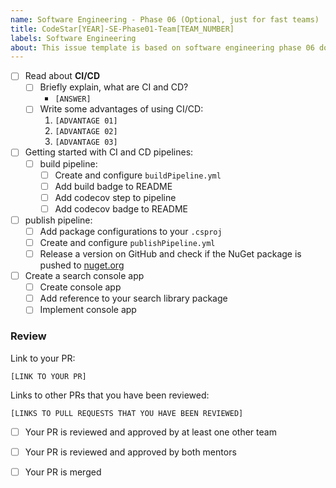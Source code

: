```yaml
---
name: Software Engineering - Phase 06 (Optional, just for fast teams)
title: CodeStar[YEAR]-SE-Phase01-Team[TEAM_NUMBER]
labels: Software Engineering
about: This issue template is based on software engineering phase 06 document
---
```


-   [ ] Read about **CI/CD**
    -   [ ] Briefly explain, what are CI and CD?
        -   `[ANSWER]`
    -   [ ] Write some advantages of using CI/CD:
        1. `[ADVANTAGE 01]`
        1. `[ADVANTAGE 02]`
        1. `[ADVANTAGE 03]`
-   [ ] Getting started with CI and CD pipelines:
    -   [ ] build pipeline:
        -   [ ] Create and configure `buildPipeline.yml`
        -   [ ] Add build badge to README
        -   [ ] Add codecov step to pipeline
        -   [ ] Add codecov badge to README
-   [ ] publish pipeline:
    -   [ ] Add package configurations to your `.csproj`
    -   [ ] Create and configure `publishPipeline.yml`
    -   [ ] Release a version on GitHub and check if the NuGet package is pushed to [nuget.org](https://www.nuget.org/)
-   [ ] Create a search console app
    -   [ ] Create console app
    -   [ ] Add reference to your search library package
    -   [ ] Implement console app

### Review

Link to your PR:

`[LINK TO YOUR PR]`

Links to other PRs that you have been reviewed:

`[LINKS TO PULL REQUESTS THAT YOU HAVE BEEN REVIEWED]`

-   [ ] Your PR is reviewed and approved by at least one other team

-   [ ] Your PR is reviewed and approved by both mentors

-   [ ] Your PR is merged
